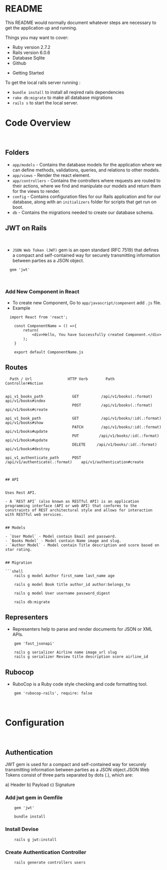 # README

This README would normally document whatever steps are necessary to get the
application up and running.

Things you may want to cover:

- Ruby version 2.7.2
- Rails version 6.0.6
- Database Sqlite
- Github

* Getting Started

To get the local rails server running :

- `bundle install` to install all reqired rails dependencies
- `rake db:migrate` to make all database migrations
- `rails s` to start the local server.

# Code Overview

​

## Folders

- `app/models` - Contains the database models for the application where we can define methods, validations, queries, and relations to other models.
- `app/views` - Render the react element.
- `app/controllers` - Contains the controllers where requests are routed to their actions, where we find and manipulate our models and return them for the views to render.
- `config` - Contains configuration files for our Rails application and for our database, along with an `initializers` folder for scripts that get run on boot.
- `db` - Contains the migrations needed to create our database schema.
  ​

## JWT on Rails

​

- `JSON Web Token (JWT)` gem is an open standard (RFC 7519) that defines a compact and self-contained way for securely transmitting information between parties as a JSON object.
  ​

```shell
  gem 'jwt'

```

​

### Add New Component in React

- To create new Component, Go to `app/javascript/component` add `.js` file.
- Example

```shell
  import React from 'react';
​
    const ComponentName = () =>{
        return(
            <div>Hello, You have Successfully created Component.</div>
        );
    }
​
    export default ComponentName.js
```

## Routes

````shell
  Path / Url             	HTTP Verb        Path	                       Controller#Action


api_v1_books_path	          GET	       /api/v1/books(.:format)         api/v1/books#index
	                          POST	       /api/v1/books(.:format)         api/v1/books#create

api_v1_book_path              GET	       /api/v1/books/:id(.:format)     api/v1/books#show
                              PATCH	       /api/v1/books/:id(.:format)     api/v1/books#update
                              PUT	      /api/v1/books/:id(.:format)      api/v1/books#update
                              DELETE     /api/v1/books/:id(.:format)       api/v1/books#destroy

api_v1_authenticate_path      POST	     /api/v1/authenticate(.:format)    api/v1/authentication#create
​
​

## API

​
Uses Rest API.

- A `REST API` (also known as RESTful API) is an application programming interface (API or web API) that conforms to the constraints of REST architectural style and allows for interaction with RESTful web services.
  ​

## Models

- `User Model` - Model contain Email and password.
- `Books Model` - Model contain Name image and slug.
- `Author Model` - Model contain Title description and score based on star rating.
  ​

## Migration

```shell
    rails g model Author first_name last_name age

    rails g model Book title author_id author:belongs_to
​
    rails g model User username password_digest
````

```shell
    rails db:migrate
```

## Representers

- Representers help to parse and render documents for JSON or XML APIs.

```shell
    gem 'fast_jsonapi'
```

```shell
    rails g serializer Airline name image_url slug
    rails g serializer Review title description score airline_id
```

## Rubocop

- RuboCop is a Ruby code style checking and code formatting tool.
  ​

```shell
    gem 'rubocop-rails', require: false
```

​

# Configuration

​

## Authentication

JWT gem is used for a compact and self-contained way for securely transmitting information between parties as a JSON object.JSON Web Tokens consist of three parts separated by dots (.), which are:

a) Header
b) Payload
c) Signature
​

### Add jwt gem in Gemfile

```shell
    gem 'jwt'
```

```shell
    bundle install
```

### Install Devise

```shell
    rails g jwt:install
```

### Create Authentication Controller

```shell
    rails generate controllers users
```
